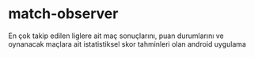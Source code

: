 # match-observer
En çok takip edilen liglere ait maç sonuçlarını, puan durumlarını ve oynanacak maçlara ait istatistiksel skor tahminleri olan android uygulama
